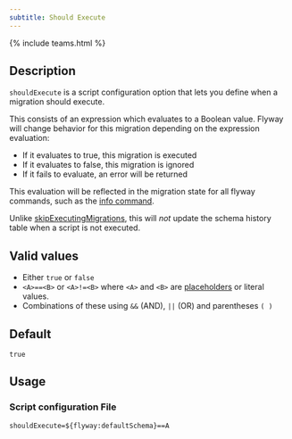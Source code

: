 ```yaml
---
subtitle: Should Execute 
---
```


{% include teams.html %}

## Description

`shouldExecute` is a script configuration option that lets you define when a migration should execute.

This consists of an expression which evaluates to a Boolean value. Flyway will change behavior for this migration depending on the expression evaluation:
- If it evaluates to true, this migration is executed
- If it evaluates to false, this migration is ignored
- If it fails to evaluate, an error will be returned

This evaluation will be reflected in the migration state for all flyway commands, such as the [info command](<Commands/Info>).

Unlike [skipExecutingMigrations](<Configuration/Flyway Namespace/Flyway Skip Executing Migrations Setting>), this will _not_ update the schema history table when a script is not executed.

## Valid values

- Either `true` or `false`
- `<A>==<B>` or `<A>!=<B>` where `<A>` and `<B>` are  [placeholders](<Configuration/Flyway Namespace/Flyway Placeholders Namespace>) or literal values.
- Combinations of these using `&&` (AND), `||` (OR) and parentheses `( )`

## Default

`true`

## Usage

### Script configuration File

```properties
shouldExecute=${flyway:defaultSchema}==A
``` 

